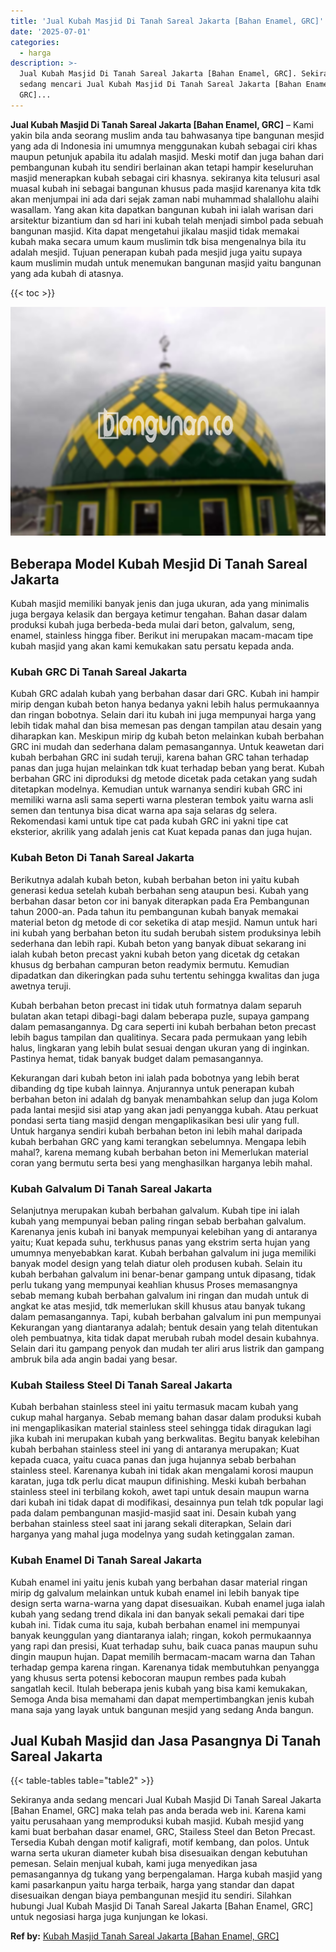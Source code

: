 ```yaml
---
title: 'Jual Kubah Masjid Di Tanah Sareal Jakarta [Bahan Enamel, GRC]'
date: '2025-07-01'
categories:
  - harga
description: >-
  Jual Kubah Masjid Di Tanah Sareal Jakarta [Bahan Enamel, GRC]. Sekiranya anda
  sedang mencari Jual Kubah Masjid Di Tanah Sareal Jakarta [Bahan Enamel,
  GRC]...
---
```


**Jual Kubah Masjid Di Tanah Sareal Jakarta \[Bahan Enamel, GRC\]** – Kami yakin bila anda seorang muslim anda tau bahwasanya tipe bangunan mesjid yang ada di Indonesia ini umumnya menggunakan kubah sebagai ciri khas maupun petunjuk apabila itu adalah masjid. Meski motif dan juga bahan dari pembangunan kubah itu sendiri berlainan akan tetapi hampir keseluruhan masjid menerapkan kubah sebagai ciri khasnya. sekiranya kita telusuri asal muasal kubah ini sebagai bangunan khusus pada masjid karenanya kita tdk akan menjumpai ini ada dari sejak zaman nabi muhammad shalallohu alaihi wasallam. Yang akan kita dapatkan bangunan kubah ini ialah warisan dari arsitektur bizantium dan sd hari ini kubah telah menjadi simbol pada sebuah bangunan masjid. Kita dapat mengetahui jikalau masjid tidak memakai kubah maka secara umum kaum muslimin tdk bisa mengenalnya bila itu adalah mesjid. Tujuan penerapan kubah pada mesjid juga yaitu supaya kaum muslimin mudah untuk menemukan bangunan masjid yaitu bangunan yang ada kubah di atasnya.

{{< toc >}}

![Jual Kubah Masjid Di Tanah Sareal Jakarta [Bahan Enamel, GRC]](/images/jual-kubah-masjid-03.png)

## Beberapa Model Kubah Mesjid Di Tanah Sareal Jakarta

Kubah masjid memiliki banyak jenis dan juga ukuran, ada yang minimalis juga bergaya kelasik dan bergaya ketimur tengahan. Bahan dasar dalam produksi kubah juga berbeda-beda mulai dari beton, galvalum, seng, enamel, stainless hingga fiber. Berikut ini merupakan macam-macam tipe kubah masjid yang akan kami kemukakan satu persatu kepada anda.

### Kubah GRC Di Tanah Sareal Jakarta

Kubah GRC adalah kubah yang berbahan dasar dari GRC. Kubah ini hampir mirip dengan kubah beton hanya bedanya yakni lebih halus permukaannya dan ringan bobotnya. Selain dari itu kubah ini juga mempunyai harga yang lebih tidak mahal dan bisa memesan pas dengan tampilan atau desain yang diharapkan kan. Meskipun mirip dg kubah beton melainkan kubah berbahan GRC ini mudah dan sederhana dalam pemasangannya. Untuk keawetan dari kubah berbahan GRC ini sudah teruji, karena bahan GRC tahan terhadap panas dan juga hujan melainkan tdk kuat terhadap beban yang berat. Kubah berbahan GRC ini diproduksi dg metode dicetak pada cetakan yang sudah ditetapkan modelnya. Kemudian untuk warnanya sendiri kubah GRC ini memiliki warna asli sama seperti warna plesteran tembok yaitu warna asli semen dan tentunya bisa dicat warna apa saja selaras dg selera. Rekomendasi kami untuk tipe cat pada kubah GRC ini yakni tipe cat eksterior, akrilik yang adalah jenis cat Kuat kepada panas dan juga hujan.

### Kubah Beton Di Tanah Sareal Jakarta

Berikutnya adalah kubah beton, kubah berbahan beton ini yaitu kubah generasi kedua setelah kubah berbahan seng ataupun besi. Kubah yang berbahan dasar beton cor ini banyak diterapkan pada Era Pembangunan tahun 2000-an. Pada tahun itu pembangunan kubah banyak memakai material beton dg metode di cor seketika di atap mesjid. Namun untuk hari ini kubah yang berbahan beton itu sudah berubah sistem produksinya lebih sederhana dan lebih rapi. Kubah beton yang banyak dibuat sekarang ini ialah kubah beton precast yakni kubah beton yang dicetak dg cetakan khusus dg berbahan campuran beton readymix bermutu. Kemudian dipadatkan dan dikeringkan pada suhu tertentu sehingga kwalitas dan juga awetnya teruji.

Kubah berbahan beton precast ini tidak utuh formatnya dalam separuh bulatan akan tetapi dibagi-bagi dalam beberapa puzle, supaya gampang dalam pemasangannya. Dg cara seperti ini kubah berbahan beton precast lebih bagus tampilan dan qualitinya. Secara pada permukaan yang lebih halus, lingkaran yang lebih bulat sesuai dengan ukuran yang di inginkan. Pastinya hemat, tidak banyak budget dalam pemasangannya.

Kekurangan dari kubah beton ini ialah pada bobotnya yang lebih berat dibanding dg tipe kubah lainnya. Anjurannya untuk penerapan kubah berbahan beton ini adalah dg banyak menambahkan selup dan juga Kolom pada lantai mesjid sisi atap yang akan jadi penyangga kubah. Atau perkuat pondasi serta tiang masjid dengan mengaplikasikan besi ulir yang full. Untuk harganya sendiri kubah berbahan beton ini lebih mahal daripada kubah berbahan GRC yang kami terangkan sebelumnya. Mengapa lebih mahal?, karena memang kubah berbahan beton ini Memerlukan material coran yang bermutu serta besi yang menghasilkan harganya lebih mahal.

### Kubah Galvalum Di Tanah Sareal Jakarta

Selanjutnya merupakan kubah berbahan galvalum. Kubah tipe ini ialah kubah yang mempunyai beban paling ringan sebab berbahan galvalum. Karenanya jenis kubah ini banyak mempunyai kelebihan yang di antaranya yaitu; Kuat kepada suhu, terkhusus panas yang ekstrim serta hujan yang umumnya menyebabkan karat. Kubah berbahan galvalum ini juga memiliki banyak model design yang telah diatur oleh produsen kubah. Selain itu kubah berbahan galvalum ini benar-benar gampang untuk dipasang, tidak perlu tukang yang mempunyai keahlian khusus Proses memasangnya sebab memang kubah berbahan galvalum ini ringan dan mudah untuk di angkat ke atas mesjid, tdk memerlukan skill khusus atau banyak tukang dalam pemasangannya. Tapi, kubah berbahan galvalum ini pun mempunyai Kekurangan yang diantaranya adalah; bentuk desain yang telah ditentukan oleh pembuatnya, kita tidak dapat merubah rubah model desain kubahnya. Selain dari itu gampang penyok dan mudah ter aliri arus listrik dan gampang ambruk bila ada angin badai yang besar.

### Kubah Stailess Steel Di Tanah Sareal Jakarta

Kubah berbahan stainless steel ini yaitu termasuk macam kubah yang cukup mahal harganya. Sebab memang bahan dasar dalam produksi kubah ini mengaplikasikan material stainless steel sehingga tidak diragukan lagi jika kubah ini merupakan kubah yang berkwalitas. Begitu banyak kelebihan kubah berbahan stainless steel ini yang di antaranya merupakan; Kuat kepada cuaca, yaitu cuaca panas dan juga hujannya sebab berbahan stainless steel. Karenanya kubah ini tidak akan mengalami korosi maupun karatan, juga tdk perlu dicat maupun difinishing. Meski kubah berbahan stainless steel ini terbilang kokoh, awet tapi untuk desain maupun warna dari kubah ini tidak dapat di modifikasi, desainnya pun telah tdk popular lagi pada dalam pembangunan masjid-masjid saat ini. Desain kubah yang berbahan stainless steel saat ini jarang sekali diterapkan, Selain dari harganya yang mahal juga modelnya yang sudah ketinggalan zaman.

### Kubah Enamel Di Tanah Sareal Jakarta

Kubah enamel ini yaitu jenis kubah yang berbahan dasar material ringan mirip dg galvalum melainkan untuk kubah enamel ini lebih banyak tipe design serta warna-warna yang dapat disesuaikan. Kubah enamel juga ialah kubah yang sedang trend dikala ini dan banyak sekali pemakai dari tipe kubah ini. Tidak cuma itu saja, kubah berbahan enamel ini mempunyai banyak keunggulan yang diantaranya ialah; ringan, kokoh permukaannya yang rapi dan presisi, Kuat terhadap suhu, baik cuaca panas maupun suhu dingin maupun hujan. Dapat memilih bermacam-macam warna dan Tahan terhadap gempa karena ringan. Karenanya tidak membutuhkan penyangga yang khusus serta potensi kebocoran maupun rembes pada kubah sangatlah kecil. Itulah beberapa jenis kubah yang bisa kami kemukakan, Semoga Anda bisa memahami dan dapat mempertimbangkan jenis kubah mana saja yang layak untuk bangunan mesjid yang sedang Anda bangun.

## Jual Kubah Masjid dan Jasa Pasangnya Di Tanah Sareal Jakarta

{{< table-tables table="table2" >}}

Sekiranya anda sedang mencari Jual Kubah Masjid Di Tanah Sareal Jakarta \[Bahan Enamel, GRC\] maka telah pas anda berada web ini. Karena kami yaitu perusahaan yang memproduksi kubah masjid. Kubah mesjid yang kami buat berbahan dasar enamel, GRC, Stailess Steel dan Beton Precast. Tersedia Kubah dengan motif kaligrafi, motif kembang, dan polos. Untuk warna serta ukuran diameter kubah bisa disesuaikan dengan kebutuhan pemesan. Selain menjual kubah, kami juga menyedikan jasa pemasangannya dg tukang yang berpengalaman. Harga kubah masjid yang kami pasarkanpun yaitu harga terbaik, harga yang standar dan dapat disesuaikan dengan biaya pembangunan mesjid itu sendiri. Silahkan hubungi Jual Kubah Masjid Di Tanah Sareal Jakarta \[Bahan Enamel, GRC\] untuk negosiasi harga juga kunjungan ke lokasi.

**Ref by:** [Kubah Masjid Tanah Sareal Jakarta [Bahan Enamel, GRC]](https://id.wikipedia.org/wiki/Kubah)

